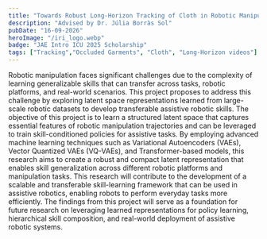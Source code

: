 ```yaml
---
title: "Towards Robust Long-Horizon Tracking of Cloth in Robotic Manipulation"
description: "Advised by Dr. Júlia Borràs Sol"
pubDate: "16-09-2026"
heroImage: "/iri_logo.webp"
badge: "JAE Intro ICU 2025 Scholarship"
tags: ["Tracking","Occluded Garments", "Cloth", "Long-Horizon videos"]
---
```


Robotic manipulation faces significant challenges due to the complexity of learning generalizable skills that can transfer across tasks, robotic platforms, and real-world scenarios. This project proposes to address this challenge by exploring latent space representations learned from large-scale robotic datasets to develop transferable assistive robotic skills. The objective of this project is to learn a structured latent space that captures essential features of robotic manipulation trajectories and can be leveraged to train skill-conditioned policies for assistive tasks. By employing advanced machine learning techniques such as Variational Autoencoders (VAEs), Vector Quantized VAEs (VQ-VAEs), and Transformer-based models, this research aims to create a robust and compact latent representation that enables skill generalization across different robotic platforms and manipulation tasks. This research will contribute to the development of a scalable and transferable skill-learning framework that can be used in assistive robotics, enabling robots to perform everyday tasks more efficiently. The findings from this project will serve as a foundation for future research on leveraging learned representations for policy learning, hierarchical skill composition, and real-world deployment of assistive robotic systems.